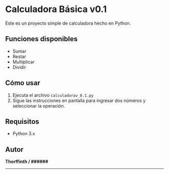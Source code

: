 # Calculadora Básica v0.1

Este es un proyecto simple de calculadora hecho en Python.

## Funciones disponibles

- Sumar
- Restar
- Multiplicar
- Dividir

## Cómo usar

1. Ejecuta el archivo `calculadorav_0.1.py`
2. Sigue las instrucciones en pantalla para ingresar dos números y seleccionar la operación.

## Requisitos

- Python 3.x

## Autor

**Thorffinth / ######**

---
